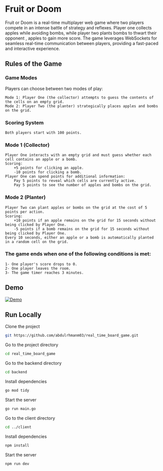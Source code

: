 # Fruit or Doom

Fruit or Doom is a real-time multiplayer web game where two players compete in an intense battle of strategy and reflexes.
Player one collects apples while avoiding bombs, while player two plants bombs to thwart their opponent , apples to gain more score.
The game leverages WebSockets for seamless real-time communication between players, providing a fast-paced and interactive experience.

## Rules of the Game

### Game Modes

Players can choose between two modes of play:

    Mode 1: Player One (the collector) attempts to guess the contents of the cells on an empty grid.
    Mode 2: Player Two (the planter) strategically places apples and bombs on the grid.

### Scoring System

    Both players start with 100 points.

### Mode 1 (Collector)

    Player One interacts with an empty grid and must guess whether each cell contains an apple or a bomb.
    Scoring:
        +5 points for clicking an apple.
        -10 points for clicking a bomb.
    Player One can spend points for additional information:
        Pay 5 points to reveal which cells are currently active.
        Pay 5 points to see the number of apples and bombs on the grid.

### Mode 2 (Planter)

    Player Two can plant apples or bombs on the grid at the cost of 5 points per action.
    Scoring:
        +10 points if an apple remains on the grid for 15 seconds without being clicked by Player One.
        -5 points if a bomb remains on the grid for 15 seconds without being clicked by Player One.
    Every 10 seconds, either an apple or a bomb is automatically planted in a random cell on the grid.

### The game ends when one of the following conditions is met:

    1- One player's score drops to 0.
    2- One player leaves the room.
    3- The game timer reaches 3 minutes.

## Demo

[![Demo](https://img.youtube.com/vi/fyLtcAapIkc/0.jpg)](https://www.youtube.com/watch?v=fyLtcAapIkc)

## Run Locally

Clone the project

```bash
git https://github.com/abdulrhmanm03/real_time_board_game.git
```

Go to the project directory

```bash
cd real_time_board_game
```

Go to the backend directory

```bash
cd backend
```

Install dependencies

```bash
go mod tidy
```

Start the server

```bash
go run main.go
```

Go to the client directory

```bash
cd ../client
```

Install dependencies

```bash
npm install
```

Start the server

```bash
npm run dev
```
